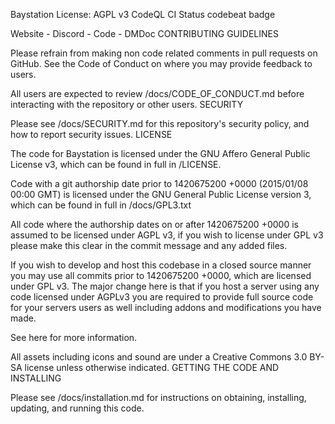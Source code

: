Baystation License: AGPL v3 CodeQL CI Status codebeat badge

Website - Discord - Code - DMDoc
CONTRIBUTING GUIDELINES

Please refrain from making non code related comments in pull requests on GitHub. See the Code of Conduct on where you may provide feedback to users.

All users are expected to review /docs/CODE_OF_CONDUCT.md before interacting with the repository or other users.
SECURITY

Please see /docs/SECURITY.md for this repository's security policy, and how to report security issues.
LICENSE

The code for Baystation is licensed under the GNU Affero General Public License v3, which can be found in full in /LICENSE.

Code with a git authorship date prior to 1420675200 +0000 (2015/01/08 00:00 GMT) is licensed under the GNU General Public License version 3, which can be found in full in /docs/GPL3.txt

All code where the authorship dates on or after 1420675200 +0000 is assumed to be licensed under AGPL v3, if you wish to license under GPL v3 please make this clear in the commit message and any added files.

If you wish to develop and host this codebase in a closed source manner you may use all commits prior to 1420675200 +0000, which are licensed under GPL v3. The major change here is that if you host a server using any code licensed under AGPLv3 you are required to provide full source code for your servers users as well including addons and modifications you have made.

See here for more information.

All assets including icons and sound are under a Creative Commons 3.0 BY-SA license unless otherwise indicated.
GETTING THE CODE AND INSTALLING

Please see /docs/installation.md for instructions on obtaining, installing, updating, and running this code.

